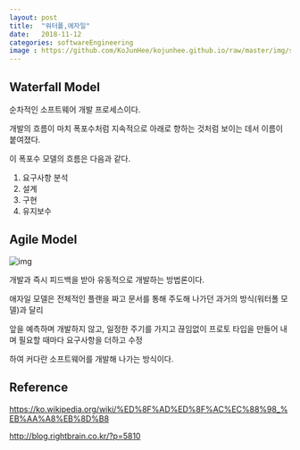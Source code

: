 ```yaml
---
layout: post
title:  "워터폴,에자일"
date:   2018-11-12
categories: softwareEngineering
image : https://github.com/KoJunHee/kojunhee.github.io/raw/master/img/softwareEngineeringImg.png
---
```


## Waterfall Model

순차적인 소프트웨어 개발 프로세스이다.

개발의 흐름이 마치 폭포수처럼 지속적으로 아래로 향하는 것처럼 보이는 데서 이름이 붙여졌다. 

이 폭포수 모델의 흐름은 다음과 같다.

1. 요구사항 분석
2. 설계
3. 구현
4. 유지보수

## Agile Model

![img](https://github.com/KoJunHee/kojunhee.github.io/raw/master/img/agile01.png)

개발과 즉시 피드백을 받아 유동적으로 개발하는 방법론이다.

애자일 모델은 전체적인 플랜을 짜고 문서를 통해 주도해 나가던 과거의 방식(워터폴 모델)과 달리 

앞을 예측하며 개발하지 않고, 일정한 주기를 가지고 끊임없이 프로토 타입을 만들어 내며 필요할 때마다 요구사항을 더하고 수정

하여 커다란 소프트웨어를 개발해 나가는 방식이다.

## Reference

<https://ko.wikipedia.org/wiki/%ED%8F%AD%ED%8F%AC%EC%88%98_%EB%AA%A8%EB%8D%B8>

<http://blog.rightbrain.co.kr/?p=5810>